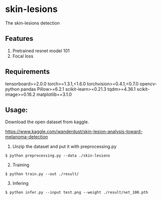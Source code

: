 # skin-lesions
The skin-lesions detection


## Features
1. Pretrained resnet model 101
2. Focal loss

## Requirements

tensorboard>=2.0.0
torch>=1.3.1,<1.6.0
torchvision>=0.4.1,<0.7.0
opencv-python
pandas
Pillow>=6.2.1
scikit-learn>=0.21.3
tqdm>=4.36.1
scikit-image>=0.16.2
matplotlib==3.1.0

## Usage:
Download the open dataset from kaggle.

https://www.kaggle.com/wanderdust/skin-lesion-analysis-toward-melanoma-detection 

1. Unzip the dataset and put it with preprocessing.py

`$ python preprocessing.py --data ./skin-lesions`

2. Training

`$ python train.py --out ./result/`

3. Infering


`$ python infer.py --input test.png --weight ./result/net_100.pth`